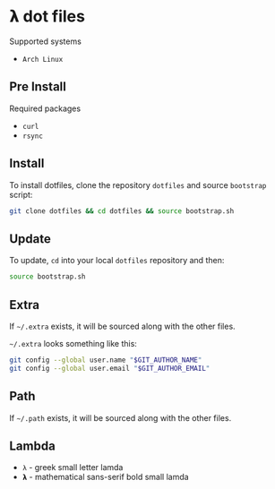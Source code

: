 # 𝝺 dot files

Supported systems

* `Arch Linux`

## Pre Install

Required packages

* `curl`
* `rsync`

## Install

To install dotfiles, clone the repository `dotfiles` and source `bootstrap` script:

```bash
git clone dotfiles && cd dotfiles && source bootstrap.sh
```

## Update

To update, `cd` into your local `dotfiles` repository and then:

```bash
source bootstrap.sh
```

## Extra

If `~/.extra` exists, it will be sourced along with the other files.

`~/.extra` looks something like this:

```bash
git config --global user.name "$GIT_AUTHOR_NAME"
git config --global user.email "$GIT_AUTHOR_EMAIL"
```

## Path

If `~/.path` exists, it will be sourced along with the other files.

## Lambda

* `λ` - greek small letter lamda
* `𝝺` - mathematical sans-serif bold small lamda
